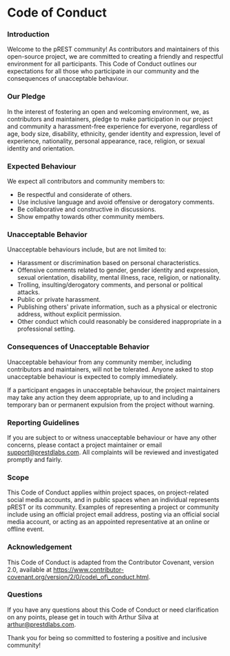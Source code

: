 # Code of Conduct

### Introduction

Welcome to the pREST community! As contributors and maintainers of this open-source project, we are committed to creating a friendly and respectful environment for all participants. This Code of Conduct outlines our expectations for all those who participate in our community and the consequences of unacceptable behaviour.

### Our Pledge

In the interest of fostering an open and welcoming environment, we, as contributors and maintainers, pledge to make participation in our project and community a harassment-free experience for everyone, regardless of age, body size, disability, ethnicity, gender identity and expression, level of experience, nationality, personal appearance, race, religion, or sexual identity and orientation.

### Expected Behaviour

We expect all contributors and community members to:

* Be respectful and considerate of others.
* Use inclusive language and avoid offensive or derogatory comments.
* Be collaborative and constructive in discussions.
* Show empathy towards other community members.

### Unacceptable Behavior

Unacceptable behaviours include, but are not limited to:

* Harassment or discrimination based on personal characteristics.
* Offensive comments related to gender, gender identity and expression, sexual orientation, disability, mental illness, race, religion, or nationality.
* Trolling, insulting/derogatory comments, and personal or political attacks.
* Public or private harassment.
* Publishing others' private information, such as a physical or electronic address, without explicit permission.
* Other conduct which could reasonably be considered inappropriate in a professional setting.

### Consequences of Unacceptable Behavior

Unacceptable behaviour from any community member, including contributors and maintainers, will not be tolerated. Anyone asked to stop unacceptable behaviour is expected to comply immediately.

If a participant engages in unacceptable behaviour, the project maintainers may take any action they deem appropriate, up to and including a temporary ban or permanent expulsion from the project without warning.

### Reporting Guidelines

If you are subject to or witness unacceptable behaviour or have any other concerns, please contact a project maintainer or email support@prestdlabs.com. All complaints will be reviewed and investigated promptly and fairly.

### Scope

This Code of Conduct applies within project spaces, on project-related social media accounts, and in public spaces when an individual represents pREST or its community. Examples of representing a project or community include using an official project email address, posting via an official social media account, or acting as an appointed representative at an online or offline event.

### Acknowledgement

This Code of Conduct is adapted from the Contributor Covenant, version 2.0, available at https://www.contributor-covenant.org/version/2/0/code\_of\_conduct.html.

### Questions

If you have any questions about this Code of Conduct or need clarification on any points, please get in touch with Arthur Silva at arthur@prestdlabs.com.

Thank you for being so committed to fostering a positive and inclusive community!
